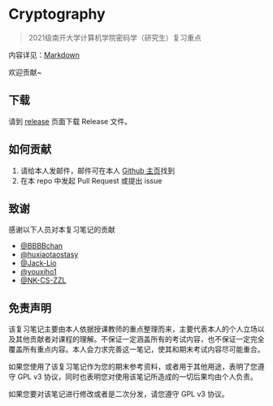 # Cryptography

> 2021级南开大学计算机学院密码学（研究生）复习重点

内容详见：[Markdown](./note.md)

欢迎贡献~

## 下载

请到 [release](https://github.com/Youggls/Cryptography/releases) 页面下载 Release 文件。

## 如何贡献

1. 请给本人发邮件，邮件可在本人 [Github 主页](https://github.com/Youggls)找到
2. 在本 repo 中发起 Pull Request 或提出 issue

## 致谢

感谢以下人员对本复习笔记的贡献

- [@BBBBchan](https://github.com/BBBBchan)
- [@huxiaotaostasy](https://github.com/huxiaotaostasy)
- [@Jack-Lio](https://github.com/Jack-Lio)
- [@youxiho1](https://github.com/youxiho1)
- [@NK-CS-ZZL](https://github.com/NK-CS-ZZL)

## 免责声明

该复习笔记主要由本人依据授课教师的重点整理而来，主要代表本人的个人立场以及其他贡献者对课程的理解。不保证一定涵盖所有的考试内容，也不保证一定完全覆盖所有重点内容。本人会力求完善这一笔记，使其和期末考试内容尽可能重合。

如果您使用了该复习笔记作为您的期末参考资料，或者用于其他用途，表明了您遵守 GPL v3 协议，同时也表明您对使用该笔记所造成的一切后果均由个人负责。

如果您要对该笔记进行修改或者是二次分发，请您遵守 GPL v3 协议。
